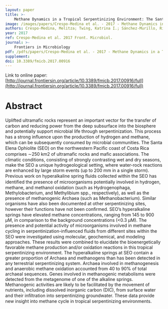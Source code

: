 ```yaml
---
layout: paper
title: >-
    Methane Dynamics in a Tropical Serpentinizing Environment: The Santa Elena Ophiolite, Costa Rica
image: /images/papers/Crespo-Medina et al. - 2017 - Methane Dynamics in a Tropical Serpentinizing Envi.png
authors: Crespo-Medina, Melitza; Twing, Katrina I.; Sánchez-Murillo, Ricardo; Brazelton, William J.; McCollom, Thomas M.; Schrenk, Matthew O.
year: 2017
ref: Crespo-Medina et al. 2017 Front. Microbiol.
journal: >-
    Frontiers in Microbiology
pdf: /pdfs/papers/Crespo-Medina et al. - 2017 - Methane Dynamics in a Tropical Serpentinizing Envi.pdf
supplement: 
doi: 10.3389/fmicb.2017.00916
---
```


Link to online paper: [http://journal.frontiersin.org/article/10.3389/fmicb.2017.00916/full](http://journal.frontiersin.org/article/10.3389/fmicb.2017.00916/full)

# Abstract

Uplifted ultramaﬁc rocks represent an important vector for the transfer of carbon and reducing power from the deep subsurface into the biosphere and potentially support microbial life through serpentinization. This process has a strong inﬂuence upon the production of hydrogen and methane, which can be subsequently consumed by microbial communities. The Santa Elena Ophiolite (SEO) on the northwestern Paciﬁc coast of Costa Rica comprises ∼250 km2 of ultramaﬁc rocks and maﬁc associations. The climatic conditions, consisting of strongly contrasting wet and dry seasons, make the SEO a unique hydrogeological setting, where water-rock reactions are enhanced by large storm events (up to 200 mm in a single storm). Previous work on hyperalkaline spring ﬂuids collected within the SEO has identiﬁed the presence of microorganisms potentially involved in hydrogen, methane, and methanol oxidation (such as Hydrogenophaga, Methylobacterium, and Methylibium spp., respectively), as well as the presence of methanogenic Archaea (such as Methanobacterium). Similar organisms have also been documented at other serpentinizing sites, however their functions have not been conﬁrmed. SEO’s hyperalkaline springs have elevated methane concentrations, ranging from 145 to 900 µM, in comparison to the background concentrations (<0.3 µM). The presence and potential activity of microorganisms involved in methane cycling in serpentinization-inﬂuenced ﬂuids from different sites within the SEO were investigated using molecular, geochemical, and modeling approaches. These results were combined to elucidate the bioenergetically favorable methane production and/or oxidation reactions in this tropical serpentinizing environment. The hyperalkaline springs at SEO contain a greater proportion of Archaea and methanogens than has been detected in any terrestrial serpentinizing system. Archaea involved in methanogenesis and anaerobic methane oxidation accounted from 40 to 90% of total archaeal sequences. Genes involved in methanogenic metabolisms were detected from the metagenome of one of the alkaline springs. Methanogenic activities are likely to be facilitated by the movement of nutrients, including dissolved inorganic carbon (DIC), from surface water and their inﬁltration into serpentinizing groundwater. These data provide new insight into methane cycle in tropical serpentinizing environments.

